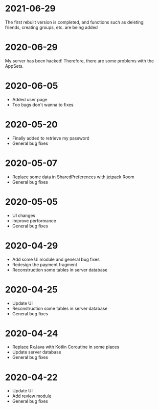 # 2021-06-29
The first rebuilt version is completed, and functions such as deleting friends, creating groups, etc. are being added
# 2020-06-29
My server has been hacked! Therefore, there are some problems with the AppSets.
# 2020-06-05
* Added user page
* Too bugs don't wanna to fixes
# 2020-05-20
* Finally added to retrieve my password
* General bug fixes
# 2020-05-07
* Replace some data in SharedPreferences with jetpack Room
* General bug fixes
# 2020-05-05
* UI changes
* Improve performance
* General bug fixes
# 2020-04-29
* Add some UI module and general bug fixes
* Redesign the payment fragment
* Reconstruction some tables in server database
# 2020-04-25
* Update UI
* Reconstruction some tables in server database
* General bug fixes
# 2020-04-24
* Replace RxJava with Kotlin Coroutine in some places
* Update server database
* General bug fixes
# 2020-04-22
* Update UI
* Add review module
* General bug fixes

